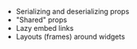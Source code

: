 - Serializing and deserializing props
- "Shared" props
- Lazy embed links
- Layouts (frames) around widgets
